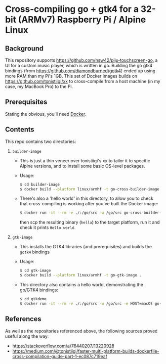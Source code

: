 # Cross-compiling go + gtk4 for a 32-bit (ARMv7) Raspberry Pi / Alpine Linux

## Background

This repository supports <https://github.com/nsw42/piju-touchscreen-go>, a UI for a custom music player, which is written in go. Building the go gtk4 bindings (from <https://github.com/diamondburned/gotk4>) ended up using more RAM than my Pi's 1GB. This set of Docker images builds on <https://github.com/tonistiigi/xx> to cross-compile from a host machine (in my case, my MacBook Pro) to the Pi.

## Prerequisites

Stating the obvious, you'll need [Docker](https://www.docker.com/products/docker-desktop/).

## Contents

This repo contains two directories:

1. `builder-image`
    * This is just a thin veneer over tonistiigi's xx to tailor it to specific Alpine versions, and to install some basic OS-level packages.
    * Usage:

      ```sh
      $ cd builder-image
      $ docker build --platform linux/armhf -t go-cross-builder-image .
      ```

    * There's also a 'hello world' in this directory, to allow you to check that cross-compiling is working after you've built the Docker image:

      ```sh
      $ docker run -it --rm -v ./:/go/src -w /go/src go-cross-builder-image go build -o hello hello.go
      ```
      
      then scp the resulting binary (`hello`) to the target platform, run it and check it prints `Hello world`.
      
2. `gtk-image`
    * This installs the GTK4 libraries (and prerequisites) and builds the `gotk4` bindings
    * Usage:

      ```sh
      $ cd gtk-image
      $ docker build --platform linux/armhf -t go-gtk-image .
      ```

    * This directory also contains a hello world, demonstrating the go/GTK4 bindings:

      ```sh
      $ cd gtkdemo
      $ docker run -it --rm -v ./:/go/src -w /go/src -e HOST=macOS go-gtk-image ./build.sh
      ```

## References

As well as the repositories referenced above, the following sources proved useful along the way:

* <https://stackoverflow.com/a/76440207/13220928>
* <https://medium.com/@tonistiigi/faster-multi-platform-builds-dockerfile-cross-compilation-guide-part-1-ec087c719eaf>
 
